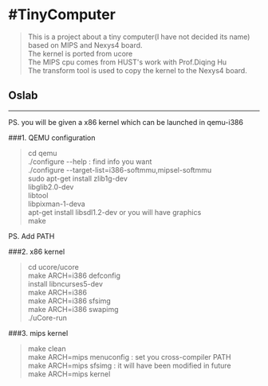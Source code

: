 #TinyComputer
=============
> This is a project about a tiny computer(I have not decided its name) based on MIPS and Nexys4 board.<br>
> The kernel is ported from ucore<br>
> The MIPS cpu comes from HUST's work with Prof.Diqing Hu<br>
> The transform tool is used to copy the kernel to the Nexys4 board.<br>

## Oslab
-------------

PS. you will be given a x86 kernel which can be launched in qemu-i386<br>

###1. QEMU configuration

> cd qemu<br>
> ./configure --help : find info you want<br>
> ./configure --target-list=i386-softmmu,mipsel-softmmu<br>
> sudo apt-get install zlib1g-dev<br>
> libglib2.0-dev<br>
> libtool<br>
> libpixman-1-deva<br>
> apt-get install libsdl1.2-dev or you will have graphics<br>
> make<br>

PS. Add PATH<br>

###2. x86 kernel 

> cd ucore/ucore<br>
> make ARCH=i386 defconfig<br>
> install libncurses5-dev<br>
> make ARCH=i386 <br>
> make ARCH=i386 sfsimg<br>
> make ARCH=i386 swapimg<br>
> ./uCore-run<br>

###3. mips kernel

> make clean<br>
> make ARCH=mips menuconfig : set you cross-compiler PATH<br>
> make ARCH=mips sfsimg : it will have been modified in future<br>
> make ARCH=mips kernel<br>


